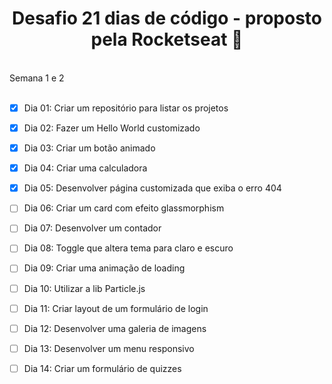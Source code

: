 <h1 align="center"> Desafio 21 dias de código - proposto pela Rocketseat 🚀</h1>
<br>
Semana 1 e 2
<br>
<br>

- [x] Dia 01: Criar um repositório para listar os projetos
- [x] Dia 02: Fazer um Hello World customizado
- [x] Dia 03: Criar um botão animado
- [x] Dia 04: Criar uma calculadora
- [x] Dia 05: Desenvolver página customizada que exiba o erro 404
- [ ] Dia 06: Criar um card com efeito glassmorphism
- [ ] Dia 07: Desenvolver um contador
- [ ] Dia 08: Toggle que altera tema para claro e escuro
- [ ] Dia 09: Criar uma animação de loading
- [ ] Dia 10: Utilizar a lib Particle.js
- [ ] Dia 11: Criar layout de um formulário de login
- [ ] Dia 12: Desenvolver uma galeria de imagens
- [ ] Dia 13: Desenvolver um menu responsivo
- [ ] Dia 14: Criar um formulário de quizzes
 